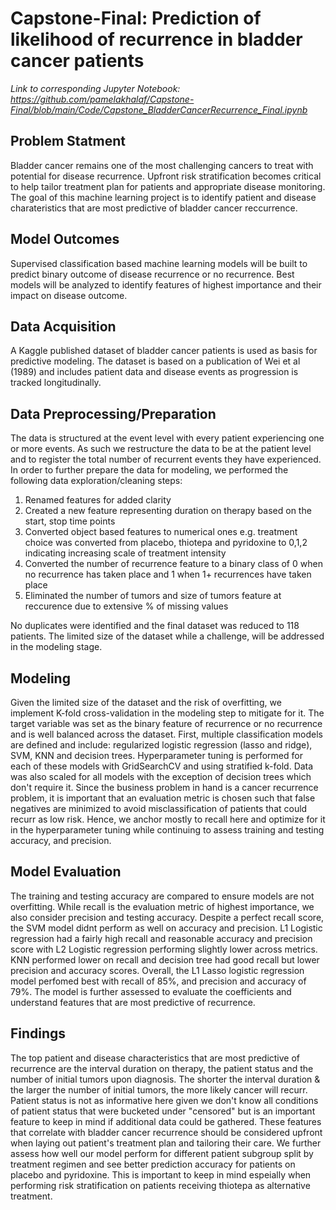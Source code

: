 # Capstone-Final: Prediction of likelihood of recurrence in bladder cancer patients

_Link to corresponding Jupyter Notebook: 
https://github.com/pamelakhalaf/Capstone-Final/blob/main/Code/Capstone_BladderCancerRecurrence_Final.ipynb_

## Problem Statment 
Bladder cancer remains one of the most challenging cancers to treat with potential for disease recurrence. Upfront risk stratification becomes critical to help tailor treatment plan for patients and appropriate disease monitoring. The goal of this machine learning project is to identify patient and disease charateristics that are most predictive of bladder cancer reccurrence. 

## Model Outcomes 
Supervised classification based machine learning models will be built to predict binary outcome of disease recurrence or no recurrence. Best models will be analyzed to identify features of highest importance and their impact on disease outcome.  

## Data Acquisition 
A Kaggle published dataset of bladder cancer patients is used as basis for predictive modeling. The dataset is based on a publication of Wei et al (1989) and includes patient data and disease events as progression is tracked longitudinally. 

## Data Preprocessing/Preparation
The data is structured at the event level with every patient experiencing one or more events. As such we restructure the data to be at the patient level and to register the total number of recurrent events they have experienced. In order to further prepare the data for modeling, we performed the following data exploration/cleaning steps: 
1. Renamed features for added clarity
2. Created a new feature representing duration on therapy based on the start, stop time points
3. Converted object based features to numerical ones e.g. treatment choice was converted from placebo, thiotepa and pyridoxine to 0,1,2 indicating increasing scale of treatment intensity
4. Converted the number of recurrence feature to a binary class of 0 when no recurrence has taken place and 1 when 1+ recurrences have taken place
5. Eliminated the number of tumors and size of tumors feature at reccurence due to extensive % of missing values

No duplicates were identified and the final dataset was reduced to 118 patients. The limited size of the dataset while a challenge,  will be addressed in the modeling stage. 

## Modeling 
Given the limited size of the dataset and the risk of overfitting, we implement K-fold cross-validation in the modeling step to mitigate for it. The target variable was set as the binary feature of recurrence or no recurrence and is well balanced across the dataset. First, multiple classification models are defined and include: regularized logistic regression (lasso and ridge), SVM, KNN and decision trees. Hyperparameter tuning is performed for each of these models with GridSearchCV and using stratified k-fold. Data was also scaled for all models with the exception of decision trees which don't require it. 
Since the business problem in hand is a cancer recurrence problem, it is important that an evaluation metric is chosen such that false negatives are minimized to avoid misclassification of patients that could recurr as low risk. Hence, we anchor mostly to recall here and optimize for it in the hyperparameter tuning while continuing to assess training and testing accuracy, and precision. 

## Model Evaluation 
The training and testing accuracy are compared to ensure models are not overfitting. While recall is the evaluation metric of highest importance, we also consider precision and testing accuracy. Despite a perfect recall score, the SVM model didnt perform as well on accuracy and precision. L1 Logistic regression had a fairly high recall and reasonable accuracy and precision score with L2 Logistic regression performing slightly lower across metrics. 
KNN performed lower on recall and decision tree had good recall but lower precision and accuracy scores. Overall, the L1 Lasso logistic regression model perfomed best with recall of 85%, and precision and accuracy of 79%. The model is further assessed to evaluate the coefficients and understand features that are most predictive of recurrence. 

## Findings
The top patient and disease characteristics that are most predictive of recurrence are the interval duration on therapy, the patient status and the number of initial tumors upon diagnosis. The shorter the interval duration & the larger the number of initial tumors, the more likely cancer will recurr. Patient status is not as informative here given we don't know all conditions of patient status that were bucketed under "censored" but is an important feature to keep in mind if additional data could be gathered. These features that correlate with bladder cancer recurrence should be considered upfront when laying out patient's treatment plan and tailoring their care. We further assess how well our model perform for different patient subgroup split by treatment regimen and see better prediction accuracy for patients on placebo and pyridoxine. This is important to keep in mind espeially when performing risk stratification on patients receiving thiotepa as alternative treatment. 
